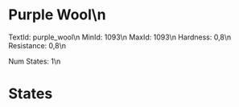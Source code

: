 # Purple Wool\n
TextId: purple_wool\n
MinId: 1093\n
MaxId: 1093\n
Hardness: 0,8\n
Resistance: 0,8\n

Num States: 1\n
# States
```

```